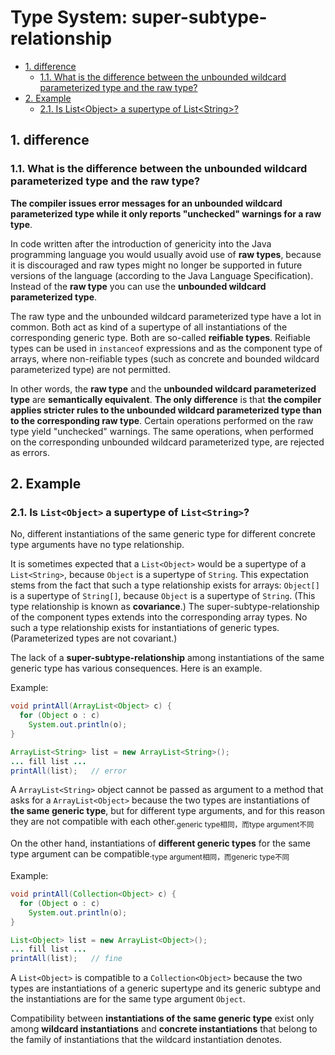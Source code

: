 # Type System: super-subtype-relationship

<!-- TOC -->

- [1. difference](#1-difference)
  - [1.1. What is the difference between the unbounded wildcard parameterized type and the raw type?](#11-what-is-the-difference-between-the-unbounded-wildcard-parameterized-type-and-the-raw-type)
- [2. Example](#2-example)
  - [2.1. Is List&lt;Object&gt; a supertype of List&lt;String&gt;?](#21-is-listltobjectgt-a-supertype-of-listltstringgt)

<!-- /TOC -->

## 1. difference

### 1.1. What is the difference between the unbounded wildcard parameterized type and the raw type?

**The compiler issues error messages for an unbounded wildcard parameterized type while it only reports "unchecked" warnings for a raw type**.

In code written after the introduction of genericity into the Java programming language you would usually avoid use of **raw types**, because it is discouraged and raw types might no longer be supported in future versions of the language (according to the Java Language Specification).  Instead of the **raw type** you can use the **unbounded wildcard parameterized type**.

The raw type and the unbounded wildcard parameterized type have a lot in common. Both act as kind of a supertype of all instantiations of the corresponding generic type. Both are so-called **reifiable types**. Reifiable types can be used in `instanceof` expressions and as the component type of arrays, where non-reifiable types (such as concrete and bounded wildcard parameterized type) are not permitted.

In other words, the **raw type** and the **unbounded wildcard parameterized type** are **semantically equivalent**. **The only difference** is that **the compiler applies stricter rules to the unbounded wildcard parameterized type than to the corresponding raw type**. Certain operations performed on the raw type yield "unchecked" warnings. The same operations, when performed on the corresponding  unbounded wildcard parameterized type, are rejected as errors.

## 2. Example

### 2.1. Is `List<Object>` a supertype of `List<String>`?

No, different instantiations of the same generic type for different concrete type arguments have no type relationship.

It is sometimes expected that a `List<Object>` would be a supertype of a `List<String>`, because `Object` is a supertype of `String`. This expectation stems from the fact that such a type relationship exists for arrays:  `Object[]` is a supertype of `String[]`, because `Object` is a supertype of `String`. (This type relationship is known as **covariance**.) The super-subtype-relationship of the component types extends into the corresponding array types. No such a type relationship exists for instantiations of generic types. (Parameterized types are not covariant.)

The lack of a **super-subtype-relationship** among instantiations of the same generic type has various consequences.  Here is an example.

Example:

```java
void printAll(ArrayList<Object> c) {
  for (Object o : c)
    System.out.println(o);
}

ArrayList<String> list = new ArrayList<String>();
... fill list ...
printAll(list);   // error
```

A `ArrayList<String>` object cannot be passed as argument to a method that asks for a `ArrayList<Object>` because the two types are instantiations of **the same generic type**, but for different type arguments, and for this reason they are not compatible with each other.<sub>generic type相同，而type argument不同</sub>

On the other hand, instantiations of **different generic types** for the same type argument can be compatible.<sub>type argument相同，而generic type不同</sub>

Example:

```java
void printAll(Collection<Object> c) {
  for (Object o : c)
    System.out.println(o);
}

List<Object> list = new ArrayList<Object>();
... fill list ...
printAll(list);   // fine
```

A `List<Object>` is compatible to a `Collection<Object>` because the two types are instantiations of a generic supertype and its generic subtype and the instantiations are for the same type argument `Object`.

Compatibility between **instantiations of the same generic type** exist only among **wildcard instantiations** and **concrete instantiations** that belong to the family of instantiations that the wildcard instantiation denotes.
